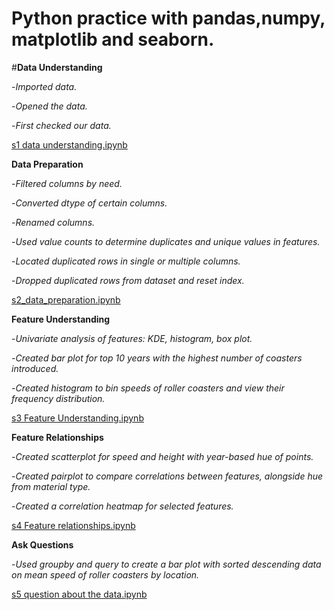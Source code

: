 # Python practice with pandas,numpy, matplotlib and seaborn.


#**Data Understanding**

-*Imported data.*

-*Opened the data.*

-*First checked our data.*

[s1 data understanding.ipynb](s1%20data%20understanding.ipynb)

**Data Preparation**

-*Filtered columns by need.*

-*Converted dtype of certain columns.*

-*Renamed columns.*

-*Used value counts to determine duplicates and unique values in features.*

-*Located duplicated rows in single or multiple columns.*

-*Dropped duplicated rows from dataset and reset index.*

[s2_data_preparation.ipynb](s2_data_preparation.ipynb)


**Feature Understanding**

-*Univariate analysis of features: KDE, histogram, box plot.*

-*Created bar plot for top 10 years with the highest number of coasters introduced.*

-*Created histogram to bin speeds of roller coasters and view their frequency distribution.*

 [s3 Feature Understanding.ipynb](s3%20Feature%20Understanding.ipynb)

**Feature Relationships**

-*Created scatterplot for speed and height with year-based hue of points.*

-*Created pairplot to compare correlations between features, alongside hue from material type.*

-*Created a correlation heatmap for selected features.*

[s4 Feature relationships.ipynb](s4%20Feature%20relationships.ipynb)

**Ask Questions**

-*Used groupby and query to create a bar plot with sorted descending data on mean speed of roller coasters by location.*

[s5 question about the data.ipynb](s5%20question%20about%20the%20data.ipynb)

